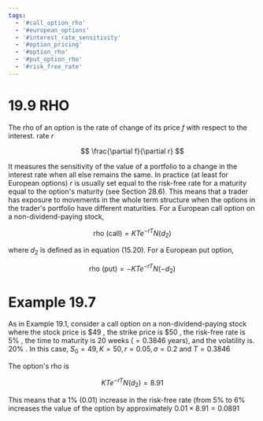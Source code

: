 ```yaml
---
tags:
  - '#call_option_rho'
  - '#european_options'
  - '#interest_rate_sensitivity'
  - '#option_pricing'
  - '#option_rho'
  - '#put_option_rho'
  - '#risk_free_rate'
---
```

# 19.9 RHO  

The rho of an option is the rate of change of its price $f$ with respect to the interest. rate $r$  

$$
\frac{\partial f}{\partial r}
$$  

It measures the sensitivity of the value of a portfolio to a change in the interest rate when all else remains the same. In practice (at least for European options) $r$ is usually set equal to the risk-free rate for a maturity equal to the option's maturity (see Section 28.6). This means that a trader has exposure to movements in the whole term structure when the options in the trader's portfolio have different maturities. For a European call option on a non-dividend-paying stock,  

$$
\mathrm{rho~(call)}=K T e^{-r T}N(d_{2})
$$  

where $d_{2}$ is defined as in equation (15.20). For a European put option,  

$$
\mathrm{rho~(put)}=-K T e^{-r T}N(-d_{2})
$$  

# Example 19.7  

As in Example 19.1, consider a call option on a non-dividend-paying stock where the stock price is $\$49$ , the strike price is $\$50$ , the risk-free rate is $5\%$ , the time to maturity is 20 weeks $(=0.3846$ years), and the volatility is. $20\%$ . In this case, $S_{0}=49,K=50,r=0.05,\sigma=0.2$ and $T=0.3846$  

The option's rho is  

$$
K T e^{-r T}N(d_{2})=8.91
$$  

This means that a $1\%$ (0.01) increase in the risk-free rate (from $5\%$ to $6\%$ increases the value of the option by approximately $0.01\times8.91=0.0891$  
